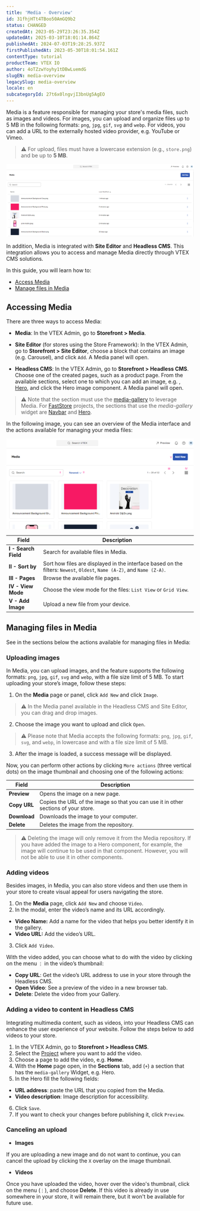 ```yaml
---
title: 'Media - Overview'
id: 31fhjHTt4TBoo50AmGQ9b2
status: CHANGED
createdAt: 2023-05-29T23:26:35.354Z
updatedAt: 2025-03-10T18:01:14.864Z
publishedAt: 2024-07-03T19:28:25.937Z
firstPublishedAt: 2023-05-30T18:01:54.161Z
contentType: tutorial
productTeam: VTEX IO
author: 4oTZzwYoyhy1tDBwLuemdG
slugEN: media-overview
legacySlug: media-overview
locale: en
subcategoryId: 27t6x0lngvjI3bnUg5AgEO
---
```


Media is a feature responsible for managing your store's media files, such as images and videos. For images, you can upload and organize files up to 5 MB in the following formats: `png`, `jpg`, `gif`, `svg` and `webp`. For videos, you can add a URL to the externally hosted video provider, e.g. YouTube or Vimeo.

> ⚠️ For upload, files must have a lowercase extension (e.g., `store.png`) and be up to **5 MB**.

![Media Overview](https://raw.githubusercontent.com/vtexdocs/help-center-content/refs/heads/main/docs/en/tutorials/storefront/headless-cms/media-overview_1.png)

In addition, Media is integrated with **Site Editor** and **Headless CMS**. This integration allows you to access and manage Media directly through VTEX CMS solutions.

In this guide, you will learn how to:

- [Access Media](#accessing-media)
- [Manage files in Media](#managing-files-in-media)

## Accessing Media
There are three ways to access Media:

- **Media**: In the VTEX Admin, go to **Storefront > Media**.

- **Site Editor** (for stores using the Store Framework): In the VTEX Admin, go to **Storefront > Site Editor**, choose a block that contains an image (e.g. Carousel), and click `Add`. A Media panel will open.

- **Headless CMS**: In the VTEX Admin, go to **Storefront > Headless CMS**. Choose one of the created pages, such as a product page. From the available sections, select one to which you can add an image, e.g. , [Hero](https://developers.vtex.com/docs/guides/faststore/organisms-hero), and click the Hero image component. A Media panel will open.

> ⚠️ Note that the section must use the [media-gallery](https://developers.vtex.com/docs/guides/faststore/headless-cms-3-adding-content-types-and-sections#step-3-adding-sections-to-the-headless-cms) to leverage Media. For [FastStore](https://developers.vtex.com/docs/guides/faststore/docs-what-is-faststore) projects, the sections that use the *media-gallery* widget are [Navbar](https://developers.vtex.com/docs/guides/faststore/organisms-navbar) and [Hero](https://developers.vtex.com/docs/guides/faststore/organisms-hero).

In the following image, you can see an overview of the Media interface and the actions available for managing your media files:

![Media Features](https://raw.githubusercontent.com/vtexdocs/help-center-content/refs/heads/main/docs/en/tutorials/storefront/headless-cms/media-overview_2.png)

| Field | Description |
| ---------- | ------------- |
| **I - Search Field** | Search for available files in Media. |
| **II - Sort by** | Sort how files are displayed in the interface based on the filters: `Newest`, `Oldest`, `Name (A-Z)`, and `Name (Z-A)`. |
| **III - Pages** | Browse the available file pages. |
| **IV - View Mode** | Choose the view mode for the files: `List View` or `Grid View`. |
| **V - Add Image** | Upload a new file from your device. |

## Managing files in Media
See in the sections below the actions available for managing files in Media:

### Uploading images 
In Media, you can upload images, and the feature supports the following formats: `png`, `jpg`, `gif`, `svg` and `webp`, with a file size limit of 5 MB. To start uploading your store’s image, follow these steps:

1. On the **Media** page or panel, click `Add New` and click `Image`.

> ⚠️ In the Media panel available in the Headless CMS and Site Editor, you can drag and drop images.

2. Choose the image you want to upload and click `Open`.

> ⚠️ Please note that Media accepts the following formats: `png`, `jpg`, `gif`, `svg`, and `webp`, in lowercase and with a file size limit of 5 MB.

3. After the image is loaded, a success message will be displayed.

Now, you can perform other actions by clicking `More actions` (three vertical dots) on the image thumbnail and choosing one of the following actions:

| Field | Description |
| ---------- | ------------- |
| **Preview** | Opens the image on a new page. |
| **Copy URL** | Copies the URL of the image so that you can use it in other sections of your store. |
| **Download** | Downloads the image to your computer. |
| **Delete** |	Deletes the image from the repository. |

> ⚠️ Deleting the image will only remove it from the Media repository. If you have added the image to a Hero component, for example, the image will continue to be used in that component. However, you will not be able to use it in other components.

### Adding videos
Besides images, in Media, you can also store videos and then use them in your store to create visual appeal for users navigating the store.

1. On the **Media** page, click `Add New` and choose `Video`.
2. In the modal, enter the video’s name and its URL accordingly.

- **Video Name:** Add a name for the video that helps you better identify it in the gallery.
- **Video URL:** Add the video’s URL.

3. Click `Add Video`. 

With the video added, you can choose what to do with the video by clicking on the menu `⋮` in the video’s thumbnail:

- **Copy URL**: Get the video’s URL address to use in your store through the Headless CMS.
- **Open Video**: See a preview of the video in a new browser tab.
- **Delete**: Delete the video from your Gallery.

### Adding a video to content in Headless CMS
Integrating multimedia content, such as videos, into your Headless CMS can enhance the user experience of your website. Follow the steps below to add videos to your store.

1. In the VTEX Admin, go to **Storefront > Headless CMS**.
2. Select the [Project](https://help.vtex.com/en/tutorial/managing-projects--42IpDFqTVTESH8DCypJMPM) where you want to add the video.
3. Choose a page to add the video, e.g. **Home**.
4. With the **Home** page open, in the **Sections** tab, add (`+`) a section that has the `media-gallery` Widget, e.g. Hero.
5. In the Hero fill the following fields:

- **URL address**: paste the URL that you copied from the Media.
- **Video description**: Image description for accessibility.

6. Click `Save`. 
7. If you want to check your changes before publishing it, click `Preview`.

### Canceling an upload

- **Images**

If you are uploading a new image and do not want to continue, you can cancel the upload by clicking the `X` overlay on the image thumbnail.

- **Videos**

Once you have uploaded the video, hover over the video's thumbnail, click on the menu (`⋮`), and choose **Delete**. If this video is already in use somewhere in your store, it will remain there, but it won't be available for future use. 

